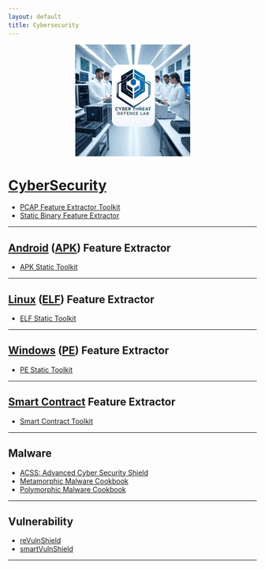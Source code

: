 ```yaml
---
layout: default
title: Cybersecurity
---
```


<p align="center">
  <img src="./assets/ctdl2-logo.png"  alt="Cyber Threat Defence Lab">
</p>


# [Cyber](https://simple.wikipedia.org/wiki/Cybersecurity)[Security](https://en.wikipedia.org/wiki/List_of_cybersecurity_information_technologies)

* [PCAP Feature Extractor Toolkit](https://github.com/cybersecurity-dev/PCAP-Toolkit)
* [Static Binary Feature Extractor](https://github.com/cybersecurity-dev/SBFE)

---

## [Android](https://en.wikipedia.org/wiki/Android_version_history) ([APK](https://en.wikipedia.org/wiki/Apk_(file_format))) Feature Extractor
* [APK Static Toolkit](https://github.com/cybersecurity-dev/APK-Static-Toolkit)

---

## [Linux](https://en.wikipedia.org/wiki/History_of_Linux) ([ELF](https://en.wikipedia.org/wiki/Executable_and_Linkable_Format)) Feature Extractor
* [ELF Static Toolkit](https://github.com/cybersecurity-dev/ELF-Static-Toolkit)

---

## [Windows](https://en.wikipedia.org/wiki/Microsoft_Windows_version_history) ([PE](https://en.wikipedia.org/wiki/Portable_Executable)) Feature Extractor
* [PE Static Toolkit](https://github.com/cybersecurity-dev/PE-Static-Toolkit)

---

## [Smart Contract](https://en.wikipedia.org/wiki/Smart_contract) Feature Extractor
* [Smart Contract Toolkit](https://github.com/cybersecurity-dev/SmartContract-Toolkit)

---

## Malware
* [ACSS: Advanced Cyber Security Shield](https://github.com/cybersecurity-dev/Advanced-Cyber-Security-Shield)
* [Metamorphic Malware Cookbook](https://github.com/cybersecurity-dev/Metamorphic-Malware-Cookbook)
* [Polymorphic Malware Cookbook](https://github.com/cybersecurity-dev/Polymorphic-Malware-Cookbook)

---

## Vulnerability
* [reVulnShield](https://github.com/cybersecurity-dev/reVulnShield)
* [smartVulnShield](https://github.com/cybersecurity-dev/smartVulnShield)

---
